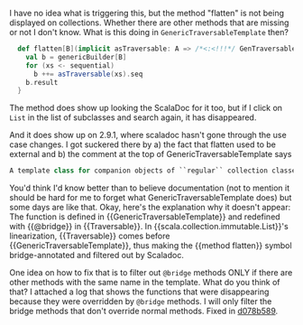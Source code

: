 I have no idea what is triggering this, but the method "flatten" is not being displayed on collections. Whether there are other methods that are missing or not I don't know.
What is this doing in `GenericTraversableTemplate` then?

```scala
  def flatten[B](implicit asTraversable: A => /*<:<!!!*/ GenTraversableOnce[B]): CC[B] = {                      
    val b = genericBuilder[B]                                                                                   
    for (xs <- sequential)                                                                                      
      b ++= asTraversable(xs).seq                                                                               
    b.result                                                                                                    
  }   
```

The method does show up looking the ScalaDoc for it too, but if I click on `List` in the list of subclasses and search again, it has disappeared.

And it does show up on 2.9.1, where scaladoc hasn't gone through the use case changes.
I got suckered there by a) the fact that flatten used to be external and b) the comment at the top of GenericTraversableTemplate says
```scala
A template class for companion objects of ``regular`` collection classes
```
You'd think I'd know better than to believe documentation (not to mention it should be hard for me to forget what GenericTraversableTemplate does) but some days are like that.
Okay, here's the explanation why it doesn't appear: The function is defined in {{GenericTraversableTemplate}} and redefined with {{@bridge}} in {{Traversable}}. In {{scala.collection.immutable.List}}'s linearization, {{Traversable}} comes before {{GenericTraversableTemplate}}, thus making the {{method flatten}} symbol bridge-annotated and filtered out by Scaladoc. 

One idea on how to fix that is to filter out `@bridge` methods ONLY if there are other methods with the same name in the template. What do you think of that?
I attached a log that shows the functions that were disappearing because they were overridden by `@bridge` methods. I will only filter the bridge methods that don't override normal methods.
Fixed in [d078b589](https://github.com/scala/scala/commit/d078b58961014c5eaa7540c4cec733679dc8965c).
